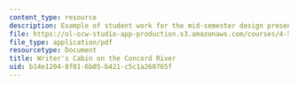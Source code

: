 ```yaml
---
content_type: resource
description: Example of student work for the mid-semester design presentation.
file: https://ol-ocw-studio-app-production.s3.amazonaws.com/courses/4-500-introduction-to-design-computing-fall-2008/b14e12048f016b05b421c5c1a260765f_assn4a_9.pdf
file_type: application/pdf
resourcetype: Document
title: Writer's Cabin on the Concord River
uid: b14e1204-8f01-6b05-b421-c5c1a260765f
---
```

